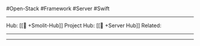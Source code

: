 #Open-Stack #Framework #Server #Swift
___
Hub: [[🎯 +Smolit-Hub]]
Project Hub: [[🎯 +Server Hub]]
Related: 
___
___

